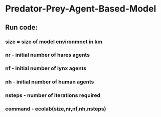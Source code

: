# Predator-Prey-Agent-Based-Model

## Run code:

### size = size of model environmnet in km 
### nr - initial number of hares agents
### nf - initial number of lynx agents
### nh - initial number of human agents
### nsteps - number of iterations required


### command - ecolab(size,nr,nf,nh,nsteps)


